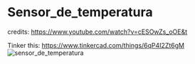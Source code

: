 # Sensor_de_temperatura
credits: https://www.youtube.com/watch?v=cESOwZs_oOE&t

Tinker this: https://www.tinkercad.com/things/6qP4I2Zt6gM
![sensor_de_temperatura](https://user-images.githubusercontent.com/87206494/160943953-62a18bd0-59b3-4746-b5b6-7c7db4a5d520.PNG)
